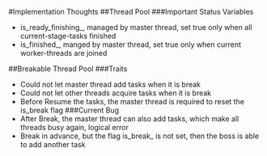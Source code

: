 #Implementation Thoughts
##Thread Pool
###Important Status Variables
- is_ready_finishing_, managed by master thread, set true only when all current-stage-tasks finished
- is_finished_, manged by master thread, set true only when current worker-threads are joined

##Breakable Thread Pool
###Traits
- Could not let master thread add tasks when it is break
- Could not let other threads acquire tasks when it is break
- Before Resume the tasks, the master thread is required to reset the is_break flag
###Current Bug
- After Break, the master thread can also add tasks, which make all threads busy again, logical error
- Break in advance, but the flag is_break_ is not set, then the boss is able to add another task
